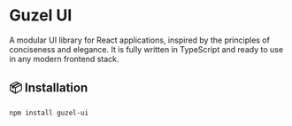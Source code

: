 # Guzel UI

A modular UI library for React applications, inspired by the principles of conciseness and elegance. It is fully written in TypeScript and ready to use in any modern frontend stack.

## 📦 Installation

```
npm install guzel-ui
```
